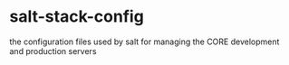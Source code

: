 salt-stack-config
=================

the configuration files used by salt for managing the CORE development and production servers